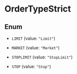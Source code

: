 

# OrderTypeStrict

## Enum


* `LIMIT` (value: `"Limit"`)

* `MARKET` (value: `"Market"`)

* `STOPLIMIT` (value: `"StopLimit"`)

* `STOP` (value: `"Stop"`)



